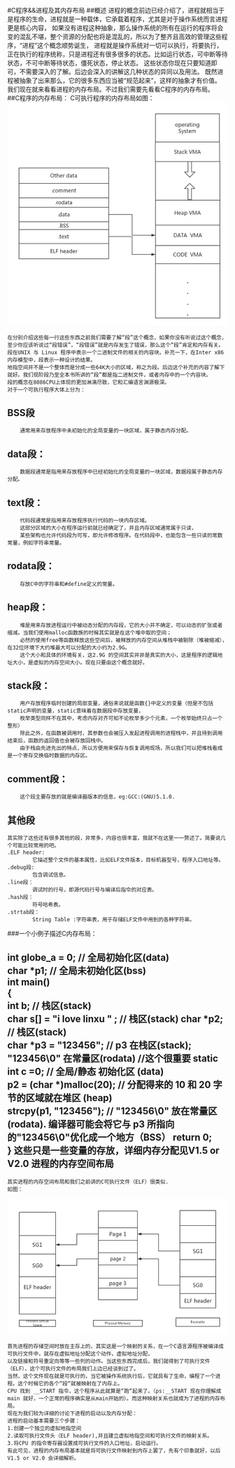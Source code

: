 #C程序&&进程及其内存布局
##概述
	进程的概念前边已经介绍了，进程就相当于是程序的生命，进程就是一种载体，它承载着程序，尤其是对于操作系统而言进程更是核心内容，
	如果没有进程这种抽象，那么操作系统的所有在运行的程序将会变的混乱不堪，整个资源的分配也将是混乱的，所以为了整齐且高效的管理这些程序，“进程”这个概念顺势诞生，
	进程就是操作系统对一切可以执行，将要执行，正在执行的程序统称，只是进程还有很多很多的状态。比如运行状态，可中断等待状态，不可中断等待状态，僵死状态，停止状态。
	这些状态你现在只要知道即可，不需要深入的了解。后边会深入的讲解这几种状态的异同以及用法。
    既然进程被抽象了出来那么，它的很多东西应当被“规范起来”，这样的抽象才有价值。
    我们现在就来看看进程的内存布局。不过我们需要先看看C程序的内存布局。
##C程序的内存布局：
	C可执行程序的内存布局如图：
![C可执行程序内存布局](images/C_mem.png.png)
			
	在分别介绍这些每一行这些东西之前我们需要了解“段”这个概念，如果你没有听说过这个概念，至少你应该听说过“段错误”，“段错误”就是内存发生了错误，那么这个“段”肯定和内存有关。
	段在UNIX 与 Linux 程序中表示一个二进制文件的相关的内容块。补充一下，在Inter x86 内存模型中，段表示一种设计的结果。
	地指空间并不是一个整体而是分成一些64K大小的区域，称之为段。后边这个补充的内容了解下就好。我们现阶段乃至全本书所讲的“段”都是指二进制文件，或者内存中的一个内容块。
	段的概念在8086CPU上体现的更加淋漓尽致，它和汇编语言渊源极深。
	对于一个可执行程序大体上分为：
	

BSS段
----

		通常用来存放程序中未初始化的全局变量的一块区域，属于静态内存分配。
	

data段：
------

		数据段通常是指用来存放程序中已经初始化的全局变量的一块区域，数据段属于静态内存分配。
	

text段：
------

		代码段通常是指用来存放程序执行代码的一块内存区域。
		这部分区域的大小在程序运行前就已经确定了，并且内存区域通常属于只读，
		某些架构也允许代码段为可写，即允许修改程序。在代码段中，也能包含一些只读的常数常量，例如字符串常量。
	

rodata段：
--------

		存放C中的字符串和#define定义的常量。
	

heap段：
------

		堆是用来存放进程运行中被动态分配的内存段，它的大小并不确定，可以动态的扩张或者缩减。当我们使用malloc函数族的时候其实就是在这个堆中取的空间；
		必然的使用free等函数释放这些空间后，被释放的内存空间从堆栈中被剔除（堆被缩减），在32位环境下大约堆最大可以分配的大小约为2.9G。
		这个大小和具体的环境有关，这2.9G 的空间其实并非是真实的大小，这是程序的逻辑地址大小，是虚拟的内存空间大小。现在只要由这个概念就好。
	

stack段：
-------

        用户存放程序临时创建的局部变量，通俗来说就是函数{}中定义的变量（但是不包括static声明的变量，static意味着在数据段中存放变量，
        枚举类型同样不在其中，考虑内存对齐可知不论枚举多少个元素，一个枚举始终只占一个整形）
        除此之外，在函数被调用时，其参数也会被压入发起进程调用的进程栈中，并且待到调用结束后，函数的返回值也会被存放回栈中。
        由于栈由先进先出的特点，所以方便用来保存与恢复调用现场，所以我们可以把堆栈看成是一个寄存交换临时数据的内存区。
	

comment段：
--------

		这个段主要存放的就是编译器版本的信息，eg:GCC:(GNU)5.1.0.

其他段
---

	
	其实除了这些还有很多其他的段，非常多，内容也很丰富，我就不在这里一一赘述了。简要说几个可能比较常用的吧。
	.ELF header:
			它描述整个文件的基本属性，比如ELF文件版本，目标机器型号，程序入口地址等。
	.debug段:
			包含调试信息。
	.line段：
			调试时的行号，即源代码行号与编译后指令的对应表。
	.hash段：
			符号哈希表。
	.strtab段：
			String Table :字符串表，用于存储ELF文件中用到的各种字符串。
###一个小例子描述C内存布局：
	


int globe_a = 0;         // 全局初始化区(data)  
char *p1;                       // 全局未初始化区(bss)  
int main()  
{  
    int b;                      // 栈区(stack)  
    char s[] = "i love linxu " ; // 栈区(stack) 
    char *p2;                   // 栈区(stack)  
    char *p3 = "123456";        // p3 在栈区(stack);   "123456\0" 在常量区(rodata)  //这个很重要
    static int c =0;            // 全局/静态 初始化区  (data)    
    p2 = (char *)malloc(20);    // 分配得来的 10 和 20 字节的区域就在堆区 (heap)  
    strcpy(p1, "123456");       // "123456\0" 放在常量区(rodata). 编译器可能会将它与 p3 所指向的"123456\0"优化成一个地方（BSS）
    return 0;  
}
这些只是一些变量的存放，详细内存分配见V1.5 or V2.0
进程的内存空间布局
---------

	其实进程的内存空间布局和我们之前讲的C可执行文件（ELF）很类似.
	如图：
![process__](images/process_mem_picture.png)


    首先进程的存储空间时放在主存上的，其实这是一个映射的关系，在一个C语言源程序被编译成可执行文件中，就存在虚拟地址分配这个动作，虚拟地址分配，
    以及链接和符号重定向等等一些列的动作。当这些东西完成后，我们就得到了可执行文件（ELF），这个可执行文件的布局我们上边已经谈到过了。
    当然，这个文件现在就是可执行的，当它被操作系统执行后，它就具有了生命，编程了一个进程。这个时候它的各个“段“就被映射在了内存上。
    CPU 找到 __START 指令，这个程序从此就算是“跑“起来了。（ps:__START 现在你理解成main 就好，一个正常的程序确实是从main开始的）。而这种映射关系也就成为了进程的内存布局。
	现在为我们较为详细的讨论下进程的启动以及内存分配：
	进程的启动基本需要三个步骤：
	1.创建一个独立的虚拟地指空间
	2.读取可执行文件头（ELF header),并且建立虚拟地指空间和可执行文件的映射关系。
	3.将CPU 的指令寄存器设置成可执行文件的入口地址，启动运行。
	有此可见，进程的内存布局基本就是将可执行文件映射到内存上罢了，先有个印象就好，以后V1.5 or V2.0 会详细解析。